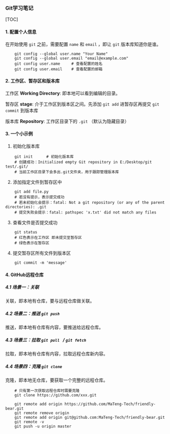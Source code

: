 ### Git学习笔记

[TOC]

#### 1. 配置个人信息 

在开始使用 `git` 之前，需要配置 `name` 和 `email` ，即让 `git` 版本库知道你是谁。

```shell
	git config --global user.name "Your Name" 
	git config --global user.email "email@example.com" 
	git config user.name     # 查看配置的姓名
	git config user.email    # 查看配置的邮箱
```

#### 2. 工作区、暂存区和版本库

工作区 **Working Directory**:  即本地可以看到编辑的目录。

暂存区 **stage**:  介于工作区到版本区之间。先添加 `git add` 进暂存区再提交 `git commit` 到版本库

版本库 **Repository**:  工作区目录下的 `.git` （默认为隐藏目录）

#### 3. 一个小示例

1. 初始化版本库 

```shell
	git init      # 初始化版本库
	# 创建成功：Initialized empty Git repository in E:/Desktop/git test/.git/
	# 当前工作区目录下会多出.git文件夹，用于跟踪管理版本库
```

2. 添加指定文件到暂存区中

```shell 
	git add file.py   
	# 若没有提示，表示提交成功
	# 若未初始化会提示：fatal: Not a git repository (or any of the parent directories): .git
	# 提交失败会提示：fatal: pathspec 'x.txt' did not match any files
```
3. 查看文件是否提交成功
```shell
	git status
	# 红色表示在工作区 即未提交至暂存区
	# 绿色表示在暂存区
```
4. 提交暂存区所有文件到版本区
```shell
	git commit -m 'message'
```

#### 4. GitHub远程仓库

##### 4.1 场景一：关联

关联，即本地有仓库，要与远程仓库做关联。

##### 4.2 场景二：推送 `git push`

推送，即本地有仓库有内容，要推送给远程仓库。

##### 4.3 场景三：拉取 `git pull ` / `git fetch `

拉取，即本地有仓库有内容，拉取远程仓库新内容。

##### 4.4 场景四：克隆 `git clone`

克隆，即本地无仓库，要获取一个完整的远程仓库。

```shell
	# 只有第一次获取远程仓库时需要克隆
    git clone https://github.com/xxx.git
```



```shell
	git remote add origin https://github.com/MaTeng-Tech/friendly-bear.git
	git remote remove origin
	git remote add origin git@github.com:MaTeng-Tech/friendly-bear.git
	git remote -v
	git push -u origin master
```

